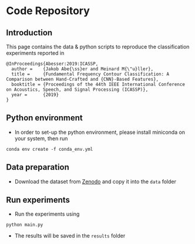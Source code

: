 # Code Repository

## Introduction

This page contains the data & python scripts to reproduce the classification experiments reported in

```
@InProceedings{Abesser:2019:ICASSP,
  author =    {Jakob Abe{\ss}er and Meinard M{\"u}ller},
  title =     {Fundamental Frequency Contour Classification: A Comparison between Hand-Crafted and {CNN}-Based Features},
  booktitle = {Proceedings of the 44th IEEE International Conference on Acoustics, Speech, and Signal Processing (ICASSP)},
  year =      {2019}
}
```

## Python environment

* In order to set-up the python environment, please install miniconda on your system, then run

```
conda env create -f conda_env.yml
```

## Data preparation

* Download the dataset from [Zenodo](https://zenodo.org/record/2800393#.XNr8A9NKgWo) and copy it into the ```data```
folder

## Run experiments

* Run the experiments using 
```
python main.py
```
* The results will be saved in the ```results``` folder
# 
